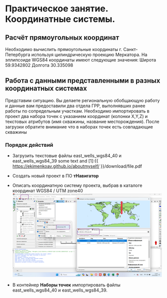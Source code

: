 #  Практическое занятие. Координатные системы.
## Расчёт прямоугольных координат
Необходимо вычислить прямоугольные координаты г. Санкт-Петербурга
используя цилиндрическую проекцию Меркатора.
На эллипсоиде WGS84 координаты имеют следующие значения:
Широта 59.9342802
Долгота 30.335098



## Работа с данными представленными в разных координатных системах
Представим ситуацию. Вы делаете региональную обобщающую работу и данные вам предоставили два отдела ГРР, выполнявших ранее работы по сопредельным участкам. Необходимо импортировать в проект два набора точек с указанием координат
(колонки X,Y,Z) и текстовых атрибутов (имя скважины, название месторождения).
После загрузки обратите внимание что в наборах точек есть совпадающие
скважины
### Порядок действий
* Загрузить текстовые файлы east_wells_wgs84_40 и east_wells_wgs84_39 some text and 
[1]:{{ https://ekimenkoav.github.io/aboutmyself/ }}/download/file.pdf


* Создать новый проект в ПО **тНавигатор**
* Описать координатную систему проекта, выбрав в каталоге координат WGS84 / UTM zone40 
![описание координатной системы проекта в тНавигатор](img\cs1.png)

* В контейнер **Наборы точек** импортировать файлы east_wells_wgs84_40 и east_wells_wgs84_39.
